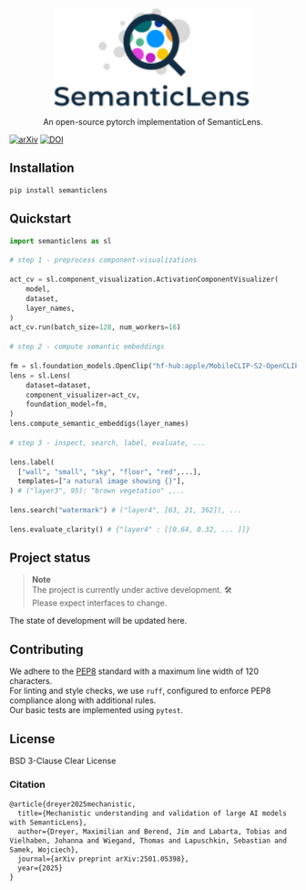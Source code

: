 <div align="center">
  <img src="static/images/logo-with-name_big.svg" width="350"/>
  <p>An open-source pytorch implementation of SemanticLens.
  </p>
</div>

[![arXiv](https://img.shields.io/badge/arXiv-2501.05398-b31b1b.svg)](https://arxiv.org/abs/2501.05398)
[![DOI](https://zenodo.org/badge/DOI/10.5281/zenodo.15233581.svg)](https://doi.org/10.5281/zenodo.15233581)



<!-- ![Tests status](https://img.shields.io/badge/...) -->

<!-- ## Overview

...

<div align="center">
  <img src="./static/images/overview.svg" width="1000"/>å
  <p>
  Tools:
  <a href="./test.txt">Search</a>,
  <a href="./test.txt">Describe</a>,
  <a href="./test.txt">Compare</a>,
  <a href="./test.txt">Audit</a>,
  <a href="./test.txt">Assess Interpretability</a>
  </p>
</div>



Examples -->

## Installation
```bash
pip install semanticlens
```

## Quickstart

```python
import semanticlens as sl

# step 1 - preprocess component-visualizations

act_cv = sl.component_visualization.ActivationComponentVisualizer(
    model,
    dataset,
    layer_names,
)
act_cv.run(batch_size=128, num_workers=16)

# step 2 - compute semantic embeddings

fm = sl.foundation_models.OpenClip("hf-hub:apple/MobileCLIP-S2-OpenCLIP")
lens = sl.Lens(
    dataset=dataset,
    component_visualizer=act_cv,
    foundation_model=fm,
)
lens.compute_semantic_embeddigs(layer_names)

# step 3 - inspect, search, label, evaluate, ...

lens.label(
  ["wall", "small", "sky", "floor", "red",...],
  templates=["a natural image showing {}"],
) # ("layer3", 95): "brown vegetation" ,...

lens.search("watermark") # ("layer4", [63, 21, 362]), ...

lens.evaluate_clarity() # {"layer4" : [[0.64, 0.32, ... ]]}

```

## Project status

> **Note**  
> The project is currently under active development.  🛠️  
> Please expect interfaces to change.
 
The state of development will be updated here.



## Contributing

We adhere to the [PEP8](https://www.python.org/dev/peps/pep-0008) standard with a maximum line width of 120 characters.  
For linting and style checks, we use `ruff`, configured to enforce PEP8 compliance along with additional rules.  
Our basic tests are implemented using `pytest`.


## License

BSD 3-Clause Clear License


### Citation
```
@article{dreyer2025mechanistic,
  title={Mechanistic understanding and validation of large AI models with SemanticLens},
  author={Dreyer, Maximilian and Berend, Jim and Labarta, Tobias and Vielhaben, Johanna and Wiegand, Thomas and Lapuschkin, Sebastian and Samek, Wojciech},
  journal={arXiv preprint arXiv:2501.05398},
  year={2025}
}
```
